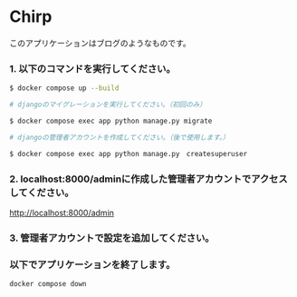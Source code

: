 # Chirp

このアプリケーションはブログのようなものです。


### 1. 以下のコマンドを実行してください。

```bash
$ docker compose up --build

# djangoのマイグレーションを実行してください。（初回のみ）

$ docker compose exec app python manage.py migrate

# djangoの管理者アカウントを作成してください。（後で使用します。）

$ docker compose exec app python manage.py　createsuperuser

```

### 2. localhost:8000/adminに作成した管理者アカウントでアクセスしてください。

[http://localhost:8000/admin](http://localhost:8000/admin)

### 3. 管理者アカウントで設定を追加してください。




### 以下でアプリケーションを終了します。

```bash
docker compose down
```

